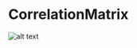 

# CorrelationMatrix
![alt text](<https://github.com/minhAI2045/Predicting-diabetes/raw/main/CorrelationMatrixPlot.jpg>)
